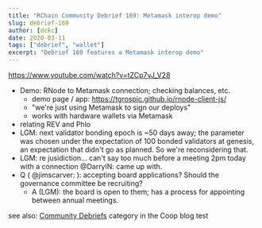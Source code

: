 ```yaml
---
title: "RChain Community Debrief 169: Metamask interop demo"
slug: debrief-169
author: [dckc]
date: 2020-03-11
tags: ["debrief", "wallet"]
excerpt: "Debrief 169 features a Metamask interop demo"
---
```


https://www.youtube.com/watch?v=tZCp7vJ_V28

- Demo: RNode to Metamask connection; checking balances, etc.
  - demo page / app: https://tgrospic.github.io/rnode-client-js/
  - "we're just using Metamask to sign our deploys"
  - works with hardware wallets via Metamask
- relating REV and Phlo
- LGM: next validator bonding epoch is ~50 days away; the parameter was chosen under the expectation of 100 bonded validators at genesis, an expectation that didn't go as planned. So we're reconsidering that.
- LGM: re jusidiction... can't say too much before a meeting 2pm today with a connection @DarrylN: came up with.
- Q ( @jimscarver: ): accepting board applications? Should the governance committee be recruiting?
  - A (LGM): the board is open to them; has a process for appointing between annual meetings.

see also: [Community Debriefs](https://blog.rchain.coop/blog/category/community/debriefs/) category in the Coop blog
test
